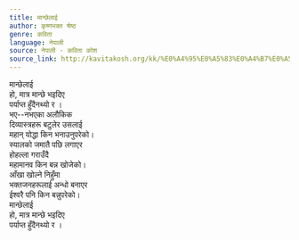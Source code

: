 ```yaml
---
title: मान्छेलाई
author: कृष्णभक्त श्रेष्ठ
genre: कविता
language: नेपाली
source: नेपाली - कविता कोश
source_link: http://kavitakosh.org/kk/%E0%A4%95%E0%A5%83%E0%A4%B7%E0%A5%8D%E0%A4%A3%E0%A4%AD%E0%A4%95%E0%A5%8D%E0%A4%A4_%E0%A4%B6%E0%A5%8D%E0%A4%B0%E0%A5%87%E0%A4%B7%E0%A5%8D%E0%A4%A0
---
```


मान्छेलाई  
हो, मात्र मान्छे भइदिए  
पर्याप्त हुँदैनथ्यो र ।  
भए--नभएका अलौकिक  
दिव्यास्त्रहरू बटुलेर उसलाई  
महान् योद्धा किन भनाउनुपरेको।  
स्यालको जमातै पछि लगाएर  
होहल्ला गराउँदै  
महामानव किन बन्न खोजेको।  
आँखा खोल्ने निहुँमा  
भक्तजनहरूलाई अन्धो बनाएर  
ईश्वरै पनि किन बन्नुपरेको।  
मान्छेलाई  
हो, मात्र मान्छे भइदिए  
पर्याप्त हुँदैनथ्यो र ।
